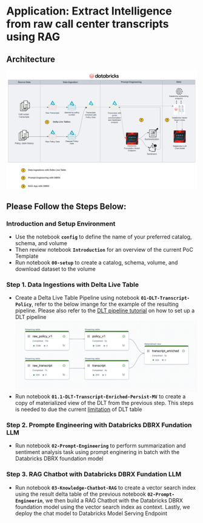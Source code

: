 # Application: Extract Intelligence from raw call center transcripts using RAG

## Architecture

![image](../../imgs/transcripts_summarization_rag.png)

## Please Follow the Steps Below:

### Introduction and Setup Environment

  * Use the notebook **`config`** to define the name of your preferred catalog, schema, and volume
  * Then review notebook **`Introduction`** for an overview of the current PoC Template
  * Run notebook **`00-setup`** to create a catalog, schema, volume, and download dataset to the volume

### Step 1. Data Ingestions with Delta Live Table

  * Create a Delta Live Table Pipeline using notebook **`01-DLT-Transcript-Policy`**, refer to the below imange for the example of the resulting pipeline. Please also refer to the [DLT pipeline tutorial](https://learn.microsoft.com/en-us/azure/databricks/delta-live-tables/tutorial-pipelines) on how to set up a DLT pipeline
  ![image](../../imgs/DLT_transcript_enriched.png)
  * Run notebook **`01.1-DLT-Transcript-Enriched-Persist-MV`** to create a copy of materialized view of the DLT from the previous step. This steps is needed to due the current [limitation](../../README.md#limitations) of DLT table

### Step 2. Prompte Engineering with Databricks DBRX Fundation LLM

* Run notebook **`02-Prompt-Engineering`** to perform summarization and sentiment analysis task using prompt enginering in batch with the Databricks DBRX foundation model

### Step 3. RAG Chatbot with Databricks DBRX Fundation LLM

* Run notebook **`03-Knowledge-Chatbot-RAG`** to create a vector search index using the result delta table of the previous notebook **`02-Prompt-Engineerin`**, we then build a RAG Chatbot with the Databricks DBRX foundation model using the vector search index as context. Lastly, we deploy the chat model to Databricks Model Serving Endpoint
